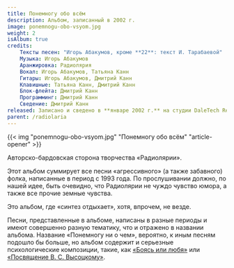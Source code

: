 ```yaml
---
title: Понемногу обо всём
description: Альбом, записанный в 2002 г.
image: ponemnogu-obo-vsyom.jpg
weight: 2
isAlbum: true
credits:
    Тексты песен: "Игорь Абакумов, кроме **22**: текст И. Тарабаевой"
    Музыка: Игорь Абакумов
    Аранжировка: Радиолярия
    Вокал: Игорь Абакумов, Татьяна Канн
    Гитары: Игорь Абакумов, Дмитрий Канн
    Клавишные: Татьяна Канн, Дмитрий Канн
    Блок-флейта: Дмитрий Канн
    Программинг: Дмитрий Канн
    Сведение: Дмитрий Канн
released: Записано и сведено в **январе 2002 г.** на студии DaleTech Records (Тюмень). Альбом никогда не издавался официально.
parent: /radiolaria
---
```


{{< img "ponemnogu-obo-vsyom.jpg" "Понемногу обо всём" "article-opener" >}}

Авторско-бардовская сторона творчества «Радиолярии».

Этот альбом суммирует все песни «агрессивного» (а также забавного) фолка, написанные в период с 1993 года. По прослушивании должно, по нашей идее, быть очевидно, что Радиолярии не чуждо чувство юмора, а также все прочие земные чувства.

Это альбом, где «синтез отдыхает», хотя, впрочем, не везде.

Песни, представленные в альбоме, написаны в разные периоды и имеют совершенно разную тематику, что и отражено в названии альбома. Название «Понемногу ни о чем», вероятно, к иным песням подошло бы больше, но альбом содержит и серьезные психологические композиции, такие, как [«Боясь или любя»](/radiolaria/tracks/027) или [«Посвящение В. С. Высоцкому»](/radiolaria/tracks/044).

